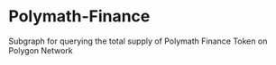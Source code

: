 # Polymath-Finance
 Subgraph for querying the total supply of Polymath Finance Token on Polygon Network 
